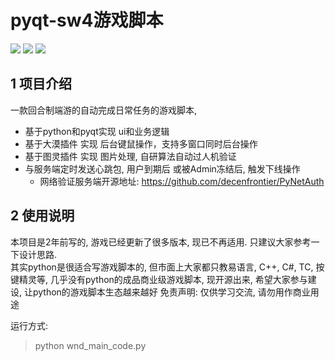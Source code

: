 # pyqt-sw4游戏脚本
![](https://img.shields.io/badge/Python-3.8-blue.svg)
![](https://img.shields.io/badge/PySide2-5.15.2-blue.svg)
![](https://img.shields.io/badge/License-MIT-green.svg)
## 1 项目介绍
一款回合制端游的自动完成日常任务的游戏脚本,   
- 基于python和pyqt实现 ui和业务逻辑  
- 基于大漠插件 实现 后台键鼠操作，支持多窗口同时后台操作   
- 基于图灵插件 实现 图片处理, 自研算法自动过人机验证  
- 与服务端定时发送心跳包, 用户到期后 或被Admin冻结后, 触发下线操作
    - 网络验证服务端开源地址: https://github.com/decenfrontier/PyNetAuth

## 2 使用说明
本项目是2年前写的, 游戏已经更新了很多版本, 现已不再适用. 只建议大家参考一下设计思路.  
其实python是很适合写游戏脚本的, 但市面上大家都只教易语言, C++, C#, TC, 按键精灵等, 几乎没有python的成品商业级游戏脚本, 现开源出来, 希望大家参与建设, 让python的游戏脚本生态越来越好
免责声明: 仅供学习交流, 请勿用作商业用途

运行方式:
> python wnd_main_code.py